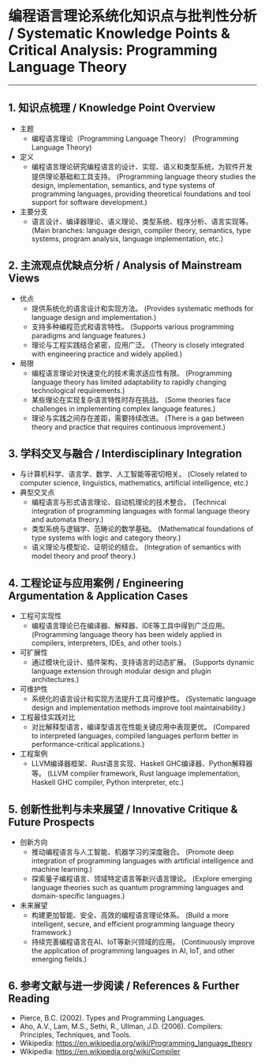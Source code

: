 # 编程语言理论系统化知识点与批判性分析 / Systematic Knowledge Points & Critical Analysis: Programming Language Theory

---

## 1. 知识点梳理 / Knowledge Point Overview

- 主题
  - 编程语言理论（Programming Language Theory）
      (Programming Language Theory)
- 定义
  - 编程语言理论研究编程语言的设计、实现、语义和类型系统，为软件开发提供理论基础和工具支持。
      (Programming language theory studies the design, implementation, semantics, and type systems of programming languages, providing theoretical foundations and tool support for software development.)
- 主要分支
  - 语言设计、编译器理论、语义理论、类型系统、程序分析、语言实现等。
      (Main branches: language design, compiler theory, semantics, type systems, program analysis, language implementation, etc.)

## 2. 主流观点优缺点分析 / Analysis of Mainstream Views

- 优点
  - 提供系统化的语言设计和实现方法。
      (Provides systematic methods for language design and implementation.)
  - 支持多种编程范式和语言特性。
      (Supports various programming paradigms and language features.)
  - 理论与工程实践结合紧密，应用广泛。
      (Theory is closely integrated with engineering practice and widely applied.)
- 局限
  - 编程语言理论对快速变化的技术需求适应性有限。
      (Programming language theory has limited adaptability to rapidly changing technological requirements.)
  - 某些理论在实现复杂语言特性时存在挑战。
      (Some theories face challenges in implementing complex language features.)
  - 理论与实践之间存在差距，需要持续改进。
      (There is a gap between theory and practice that requires continuous improvement.)

## 3. 学科交叉与融合 / Interdisciplinary Integration

- 与计算机科学、语言学、数学、人工智能等密切相关。
  (Closely related to computer science, linguistics, mathematics, artificial intelligence, etc.)
- 典型交叉点
  - 编程语言与形式语言理论、自动机理论的技术整合。
      (Technical integration of programming languages with formal language theory and automata theory.)
  - 类型系统与逻辑学、范畴论的数学基础。
      (Mathematical foundations of type systems with logic and category theory.)
  - 语义理论与模型论、证明论的结合。
      (Integration of semantics with model theory and proof theory.)

## 4. 工程论证与应用案例 / Engineering Argumentation & Application Cases

- 工程可实现性
  - 编程语言理论已在编译器、解释器、IDE等工具中得到广泛应用。
      (Programming language theory has been widely applied in compilers, interpreters, IDEs, and other tools.)
- 可扩展性
  - 通过模块化设计、插件架构，支持语言的动态扩展。
      (Supports dynamic language extension through modular design and plugin architectures.)
- 可维护性
  - 系统化的语言设计和实现方法提升工具可维护性。
      (Systematic language design and implementation methods improve tool maintainability.)
- 工程最佳实践对比
  - 对比解释型语言，编译型语言在性能关键应用中表现更优。
      (Compared to interpreted languages, compiled languages perform better in performance-critical applications.)
- 工程案例
  - LLVM编译器框架、Rust语言实现、Haskell GHC编译器、Python解释器等。
      (LLVM compiler framework, Rust language implementation, Haskell GHC compiler, Python interpreter, etc.)

## 5. 创新性批判与未来展望 / Innovative Critique & Future Prospects

- 创新方向
  - 推动编程语言与人工智能、机器学习的深度融合。
      (Promote deep integration of programming languages with artificial intelligence and machine learning.)
  - 探索量子编程语言、领域特定语言等新兴语言理论。
      (Explore emerging language theories such as quantum programming languages and domain-specific languages.)
- 未来展望
  - 构建更加智能、安全、高效的编程语言理论体系。
      (Build a more intelligent, secure, and efficient programming language theory framework.)
  - 持续完善编程语言在AI、IoT等新兴领域的应用。
      (Continuously improve the application of programming languages in AI, IoT, and other emerging fields.)

## 6. 参考文献与进一步阅读 / References & Further Reading

- Pierce, B.C. (2002). Types and Programming Languages.
- Aho, A.V., Lam, M.S., Sethi, R., Ullman, J.D. (2006). Compilers: Principles, Techniques, and Tools.
- Wikipedia: <https://en.wikipedia.org/wiki/Programming_language_theory>
- Wikipedia: <https://en.wikipedia.org/wiki/Compiler>
